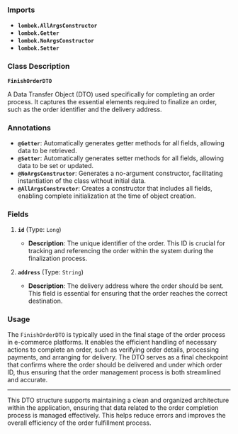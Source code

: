 ### Imports

- **`lombok.AllArgsConstructor`**
- **`lombok.Getter`**
- **`lombok.NoArgsConstructor`**
- **`lombok.Setter`**

### Class Description

**`FinishOrderDTO`**

A Data Transfer Object (DTO) used specifically for completing an order process. It captures the essential elements required to finalize an order, such as the order identifier and the delivery address.

### Annotations

- **`@Getter`**: Automatically generates getter methods for all fields, allowing data to be retrieved.
- **`@Setter`**: Automatically generates setter methods for all fields, allowing data to be set or updated.
- **`@NoArgsConstructor`**: Generates a no-argument constructor, facilitating instantiation of the class without initial data.
- **`@AllArgsConstructor`**: Creates a constructor that includes all fields, enabling complete initialization at the time of object creation.

### Fields

1. **`id`** (Type: `Long`)
    
    - **Description**: The unique identifier of the order. This ID is crucial for tracking and referencing the order within the system during the finalization process.
2. **`address`** (Type: `String`)
    
    - **Description**: The delivery address where the order should be sent. This field is essential for ensuring that the order reaches the correct destination.

### Usage

The `FinishOrderDTO` is typically used in the final stage of the order process in e-commerce platforms. It enables the efficient handling of necessary actions to complete an order, such as verifying order details, processing payments, and arranging for delivery. The DTO serves as a final checkpoint that confirms where the order should be delivered and under which order ID, thus ensuring that the order management process is both streamlined and accurate.

---

This DTO structure supports maintaining a clean and organized architecture within the application, ensuring that data related to the order completion process is managed effectively. This helps reduce errors and improves the overall efficiency of the order fulfillment process.